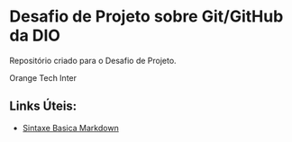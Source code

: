 # Desafio de Projeto sobre Git/GitHub da DIO
Repositório criado para o Desafio de Projeto.

Orange Tech Inter

## Links Úteis:
* [Sintaxe Basica Markdown](https://www.markdownguide.org/extended-syntax/)
